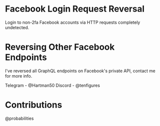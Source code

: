 # Facebook Login Request Reversal

Login to non-2fa Facebook accounts via HTTP requests completely undetected.

# Reversing Other Facebook Endpoints

I've reversed all GraphQL endpoints on Facebook's private API, contact me for more info.

Telegram - @Hartman50
Discord - @tenfigures

# Contributions

@probabilities
